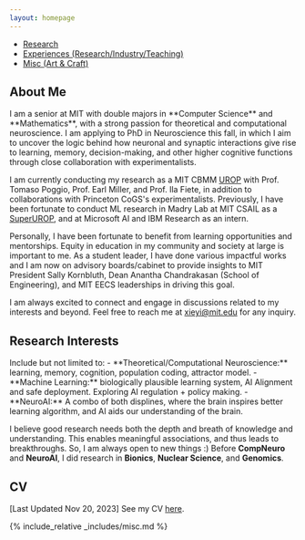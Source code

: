 ```yaml
---
layout: homepage
---
```

<nav class="sticky-nav">
  <ul>
    <li><a href="#research">Research</a></li>
    <li><a href="#cv">Experiences (Research/Industry/Teaching)</a></li>
    <!-- <li><a href="#service">Services</a></li> -->
    <li><a href="#misc">Misc (Art & Craft)</a></li>
  </ul>
</nav>

<h2 id="about">About Me</h2>
I am a senior at MIT with double majors in **Computer Science** and **Mathematics**, with a strong passion for theoretical and computational neuroscience. I am applying to PhD in Neuroscience this fall, in which I aim to uncover the logic behind how neuronal and synaptic interactions give rise to learning, memory, decision-making, and other higher cognitive functions through close collaboration with experimentalists. 

I am currently conducting my research as a MIT CBMM [UROP](https://cbmm.mit.edu/about/people/xie) with Prof. Tomaso Poggio, Prof. Earl Miller, and Prof. Ila Fiete, in addition to collaborations with Princeton CoGS's experimentalists. Previously, I have been fortunate to conduct ML research in Madry Lab at MIT CSAIL as a [SuperUROP](https://superurop.mit.edu/scholars/eva-yi-xie/), and at Microsoft AI and IBM Research as an intern.

Personally, I have been fortunate to benefit from learning opportunities and mentorships. Equity in education in my community and society at large is important to me. As a student leader, I have done various impactful works and I am now on advisory boards/cabinet to provide insights to MIT President Sally Kornbluth, Dean Anantha Chandrakasan (School of Engineering), and MIT EECS leaderships in driving this goal.

I am always excited to connect and engage in discussions related to my interests and beyond. Feel free to reach me at [xieyi@mit.edu](mailto:xieyi@mit.edu) for any inquiry. 

<h2 id="research">Research Interests</h2>
Include but not limited to:
- **Theoretical/Computational Neuroscience:** learning, memory, cognition, population coding, attractor model.
- **Machine Learning:** biologically plausible learning system, AI Alignment and safe deployment. Exploring AI regulation + policy making.
- **NeuroAI:** A combo of both displines, where the brain inspires better learning algorithm, and AI aids our understanding of the brain.

I believe good research needs both the depth and breath of knowledge and understanding. This enables meaningful associations, and thus leads to breakthroughs. So, I am always open to new things :) Before **CompNeuro** and **NeuroAI**, I did research in **Bionics**, **Nuclear Science**, and **Genomics**.

<h2 id="cv">CV</h2>
[Last Updated Nov 20, 2023] See my CV <a href="Yi_Xie_Neuro.pdf" target="_blank">here</a>.

{% include_relative _includes/misc.md %}